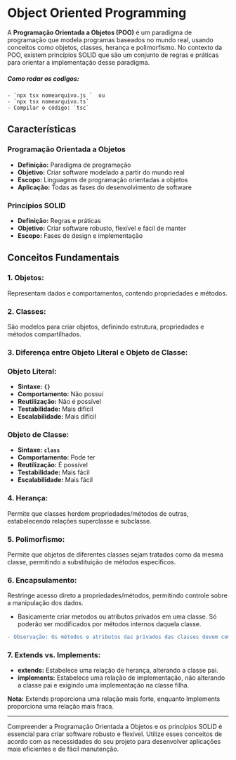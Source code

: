 
# Object Oriented Programming   

A **Programação Orientada a Objetos (POO)** é um paradigma de programação que modela programas baseados no mundo real, usando conceitos como objetos, classes, herança e polimorfismo. No contexto da POO, existem princípios SOLID que são um conjunto de regras e práticas para orientar a implementação desse paradigma.

##### Como rodar os codigos: 
```
- `npx tsx nomearquivo.js `  ou 
- `npx tsx nomearquivo.ts`
- Compilar o código: `tsc` 
```


## **Características**

### **Programação Orientada a Objetos**

- **Definição:** Paradigma de programação
- **Objetivo:** Criar software modelado a partir do mundo real
- **Escopo:** Linguagens de programação orientadas a objetos
- **Aplicação:** Todas as fases do desenvolvimento de software

### **Princípios SOLID**

- **Definição:** Regras e práticas
- **Objetivo:** Criar software robusto, flexível e fácil de manter
- **Escopo:** Fases de design e implementação

## **Conceitos Fundamentais**

### **1. Objetos:**

Representam dados e comportamentos, contendo propriedades e métodos.


### **2. Classes:**

São modelos para criar objetos, definindo estrutura, propriedades e métodos compartilhados.

### **3. Diferença entre Objeto Literal e Objeto de Classe:**

### Objeto Literal:

- **Sintaxe:** **`{}`**
- **Comportamento:** Não possui
- **Reutilização:** Não é possível
- **Testabilidade:** Mais difícil
- **Escalabilidade:** Mais difícil

### Objeto de Classe:

- **Sintaxe:** **`class`**
- **Comportamento:** Pode ter
- **Reutilização:** É possível
- **Testabilidade:** Mais fácil
- **Escalabilidade:** Mais fácil

### **4. Herança:**

Permite que classes herdem propriedades/métodos de outras, estabelecendo relações superclasse e subclasse.

### **5. Polimorfismo:**

Permite que objetos de diferentes classes sejam tratados como da mesma classe, permitindo a substituição de métodos específicos.

### **6. Encapsulamento:**

Restringe acesso direto a propriedades/métodos, permitindo controle sobre a manipulação dos dados. 

- Basicamente criar metodos ou atributos privados em uma classe. Só poderão ser modificados por métodos internos daquela classe. 

```diff
- Observação: Os métodos e atributos das privados das classes devem começar com "_" para identifica-los.

```

### **7. Extends vs. Implements:**

- **extends:** Estabelece uma relação de herança, alterando a classe pai.
- **implements:** Estabelece uma relação de implementação, não alterando a classe pai e exigindo uma implementação na classe filha.

**Nota:** Extends proporciona uma relação mais forte, enquanto Implements proporciona uma relação mais fraca.

---

Compreender a Programação Orientada a Objetos e os princípios SOLID é essencial para criar software robusto e flexível. Utilize esses conceitos de acordo com as necessidades do seu projeto para desenvolver aplicações mais eficientes e de fácil manutenção.


